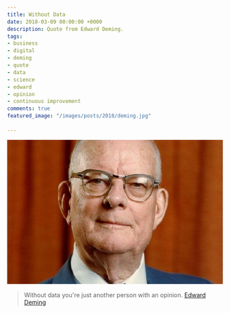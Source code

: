 ```yaml
---
title: Without Data
date: 2018-03-09 00:00:00 +0000
description: Quote from Edward Deming.
tags:
- business
- digital
- deming
- quote
- data
- science
- edward
- opinion
- continuous improvement
comments: true
featured_image: "/images/posts/2018/deming.jpg"

---
```

![](/images/posts/2018/deming.jpg)

> Without data you're just another person with an opinion.
[Edward Deming](https://en.wikipedia.org/wiki/W._Edwards_Deming)